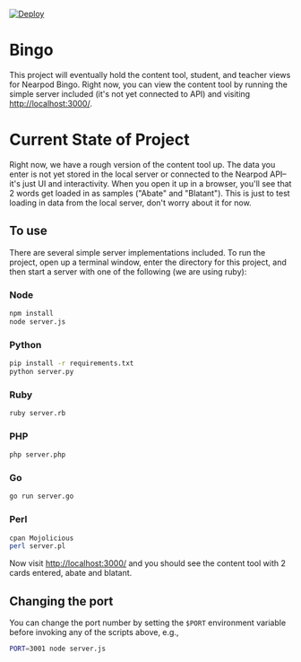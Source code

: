 [![Deploy](https://www.herokucdn.com/deploy/button.png)](https://heroku.com/deploy)

# Bingo

 This project will eventually hold the content tool, student, and teacher views for Nearpod Bingo. 
 Right now, you can view the content tool by running the simple server included (it's not yet connected to API) and visiting <http://localhost:3000/>.

# Current State of Project

Right now, we have a rough version of the content tool up. The data you enter is not yet stored in the local server or connected to the Nearpod API–it's just UI and interactivity. When you open it up in a browser, you'll see that 2 words get loaded in as samples ("Abate" and "Blatant"). This is just to test loading in data from the local server, don't worry about it for now.

## To use

There are several simple server implementations included. To run the project, open up a terminal window, enter the directory for this project, and then start a server with one of the following (we are using ruby):

### Node

```sh
npm install
node server.js
```

### Python

```sh
pip install -r requirements.txt
python server.py
```

### Ruby
```sh
ruby server.rb
```

### PHP
```sh
php server.php
```

### Go
```sh
go run server.go
```

### Perl

```sh
cpan Mojolicious
perl server.pl
```

Now visit <http://localhost:3000/> and you should see the content tool with 2 cards entered, abate and blatant. 

## Changing the port

You can change the port number by setting the `$PORT` environment variable before invoking any of the scripts above, e.g.,

```sh
PORT=3001 node server.js
```
